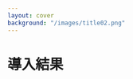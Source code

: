 ```yaml
---
layout: cover
background: "/images/title02.png"
---
```

<div class="flex items-center">
  <h1>導入結果</h1>
</div>